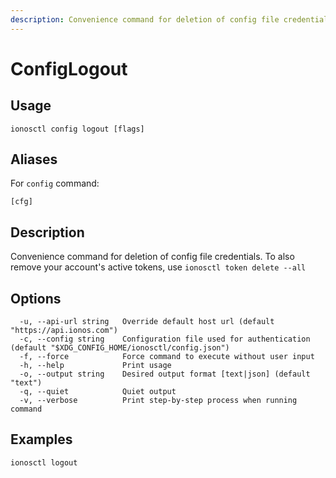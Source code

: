 ```yaml
---
description: Convenience command for deletion of config file credentials. To also remove your account's active tokens, use `ionosctl token delete --all`
---
```


# ConfigLogout

## Usage

```text
ionosctl config logout [flags]
```

## Aliases

For `config` command:

```text
[cfg]
```

## Description

Convenience command for deletion of config file credentials. To also remove your account's active tokens, use `ionosctl token delete --all`

## Options

```text
  -u, --api-url string   Override default host url (default "https://api.ionos.com")
  -c, --config string    Configuration file used for authentication (default "$XDG_CONFIG_HOME/ionosctl/config.json")
  -f, --force            Force command to execute without user input
  -h, --help             Print usage
  -o, --output string    Desired output format [text|json] (default "text")
  -q, --quiet            Quiet output
  -v, --verbose          Print step-by-step process when running command
```

## Examples

```text
ionosctl logout
```

